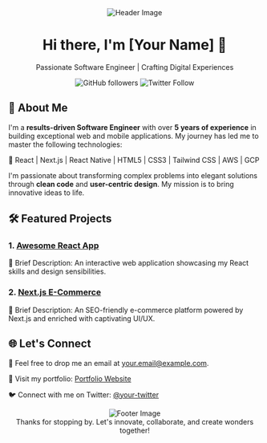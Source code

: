 <!-- Title Section -->
<div align="center">
  <img src="header.png" alt="Header Image">
  <h1>Hi there, I'm [Your Name] 👋</h1>
  <p>Passionate Software Engineer | Crafting Digital Experiences</p>
</div>

<!-- Badges -->
<p align="center">
  <img alt="GitHub followers" src="https://img.shields.io/github/followers/your-username?style=social">
  <img alt="Twitter Follow" src="https://img.shields.io/twitter/follow/your-twitter?style=social">
</p>

<!-- About Me Section -->
## 🚀 About Me

I'm a <strong>results-driven Software Engineer</strong> with over <strong>5 years of experience</strong> in building exceptional web and mobile applications. My journey has led me to master the following technologies:

🌟 React | Next.js | React Native | HTML5 | CSS3 | Tailwind CSS | AWS | GCP

I'm passionate about transforming complex problems into elegant solutions through <strong>clean code</strong> and <strong>user-centric design</strong>. My mission is to bring innovative ideas to life.

<!-- Projects Section -->
## 🛠️ Featured Projects

### 1. [Awesome React App](https://github.com/your-username/project1)

📌 Brief Description: An interactive web application showcasing my React skills and design sensibilities.

### 2. [Next.js E-Commerce](https://github.com/your-username/project2)

📌 Brief Description: An SEO-friendly e-commerce platform powered by Next.js and enriched with captivating UI/UX.

<!-- Connect Section -->
## 🌐 Let's Connect

📧 Feel free to drop me an email at [your.email@example.com](mailto:your.email@example.com).

🔗 Visit my portfolio: [Portfolio Website](https://your-username.github.io)

🐦 Connect with me on Twitter: [@your-twitter](https://twitter.com/your-twitter)

<!-- Footer -->
<p align="center">
  <img src="footer.png" alt="Footer Image">
  <br>
  Thanks for stopping by. Let's innovate, collaborate, and create wonders together!
</p>
